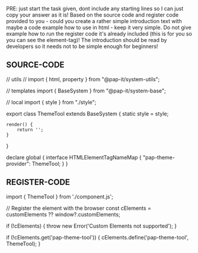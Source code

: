 PRE: just start the task given, dont include any starting lines so I can just copy your answer as it is!
 Based on the source code and register code provided to you - could you create a rather simple introduction text with maybe a code example how to use in html - keep it very simple. Do not give example how to run the register code it's already included (this is for you so you can see the element-tag)! The introduction should be read by developers so it needs not to be simple enough for beginners!

## SOURCE-CODE

// utils
// import { html, property } from "@pap-it/system-utils";

// templates
import { BaseSystem } from "@pap-it/system-base";

// local
import { style } from "./style";

export class ThemeTool extends BaseSystem {
    static style = style;

    render() {
        return '';
    }
}

declare global {
    interface HTMLElementTagNameMap {
        "pap-theme-provider": ThemeTool;
    }
}

## REGISTER-CODE

import { ThemeTool } from './component.js';

// Register the element with the browser
const cElements = customElements ?? window?.customElements;

if (!cElements) {
  throw new Error('Custom Elements not supported');
}

if (!cElements.get('pap-theme-tool')) {
  cElements.define('pap-theme-tool', ThemeTool);
}
